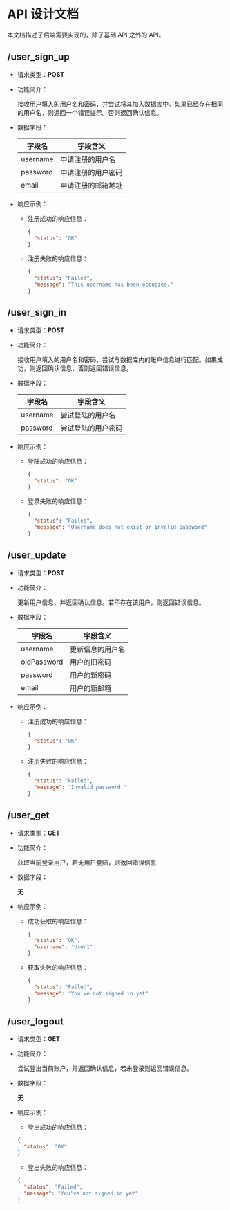 # API 设计文档

本文档描述了后端需要实现的，除了基础 API 之外的 API。

## /user_sign_up

- 请求类型：**POST**
- 功能简介：

  接收用户填入的用户名和密码，并尝试将其加入数据库中。如果已经存在相同的用户名，则返回一个错误提示。否则返回确认信息。

- 数据字段：

  |字段名|字段含义|
  |-|-|
  |username|申请注册的用户名|
  |password|申请注册的用户密码|
  |email|申请注册的邮箱地址|

- 响应示例：

  - 注册成功的响应信息：

    ```json
    {
      "status": "OK"
    }
    ```
  
  - 注册失败的响应信息：

    ```json
    {
      "status": "Failed",
      "message": "This username has been occupied."
    }
    ```

## /user_sign_in

- 请求类型：**POST**
- 功能简介：

  接收用户填入的用户名和密码，尝试与数据库内的账户信息进行匹配。如果成功，则返回确认信息，否则返回错误信息。

- 数据字段：

  |字段名|字段含义|
  |-|-|
  |username|尝试登陆的用户名|
  |password|尝试登陆的用户密码|

- 响应示例：

  - 登陆成功的响应信息：

    ```json
    {
      "status": "OK"
    }
    ```

  - 登录失败的响应信息：

    ```json
    {
      "status": "Failed",
      "message": "Username does not exist or invalid password"
    }
    ```

## /user_update

- 请求类型：**POST**
- 功能简介：

  更新用户信息，并返回确认信息。若不存在该用户，则返回错误信息。

- 数据字段：

    |字段名|字段含义|
  |-|-|
  |username|更新信息的用户名|
  |oldPassword|用户的旧密码|
  |password|用户的新密码|
  |email|用户的新邮箱|

- 响应示例：

  - 注册成功的响应信息：

    ```json
    {
      "status": "OK"
    }
    ```
  
  - 注册失败的响应信息：

    ```json
    {
      "status": "Failed",
      "message": "Invalid password."
    }
    ```

## /user_get

- 请求类型：**GET**
- 功能简介：
  
  获取当前登录用户，若无用户登陆，则返回错误信息

- 数据字段：

  **无**

- 响应示例：

  - 成功获取的响应信息：

    ```json
    {
      "status": "OK",
      "username": "User1"
    }
    ```

  - 获取失败的响应信息：

    ```json
    {
      "status": "Failed",
      "message": "You've not signed in yet"
    }
    ```

## /user_logout

- 请求类型：**GET**
- 功能简介：
  
  尝试登出当前账户，并返回确认信息，若未登录则返回错误信息。

- 数据字段：

  **无**

- 响应示例：

  - 登出成功的响应信息：

  ```json
  {
    "status": "OK"
  }
  ```

  - 登出失败的响应信息：

  ```json
  {
    "status": "Failed",
    "message": "You've not signed in yet"
  }
  ```